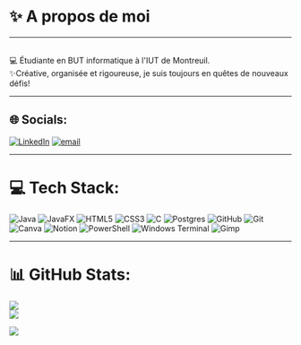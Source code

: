 <H1> ✨​ A propos de moi </H1>
<hr>
<br>
💻 Étudiante en BUT informatique à l'IUT de Montreuil.<br> ✨​Créative, organisée et rigoureuse, je suis toujours en quêtes de nouveaux défis!

<hr>

## 🌐 Socials:
[![LinkedIn](https://img.shields.io/badge/LinkedIn-%230077B5.svg?logo=linkedin&logoColor=white)](https://linkedin.com/in/www.linkedin.com/in/nour-chouari) [![email](https://img.shields.io/badge/Email-D14836?logo=gmail&logoColor=white)](mailto:novrchouari@gmail.com) 
<hr>

# 💻 Tech Stack:
![Java](https://img.shields.io/badge/java-%23ED8B00.svg?style=for-the-badge&logo=openjdk&logoColor=white) ![JavaFX](https://img.shields.io/badge/javafx-%23FF0000.svg?style=for-the-badge&logo=javafx&logoColor=white) ![HTML5](https://img.shields.io/badge/html5-%23E34F26.svg?style=for-the-badge&logo=html5&logoColor=white) ![CSS3](https://img.shields.io/badge/css3-%231572B6.svg?style=for-the-badge&logo=css3&logoColor=white) ![C](https://img.shields.io/badge/c-%2300599C.svg?style=for-the-badge&logo=c&logoColor=white) ![Postgres](https://img.shields.io/badge/postgres-%23316192.svg?style=for-the-badge&logo=postgresql&logoColor=white) ![GitHub](https://img.shields.io/badge/github-%23121011.svg?style=for-the-badge&logo=github&logoColor=white) ![Git](https://img.shields.io/badge/git-%23F05033.svg?style=for-the-badge&logo=git&logoColor=white) ![Canva](https://img.shields.io/badge/Canva-%2300C4CC.svg?style=for-the-badge&logo=Canva&logoColor=white) ![Notion](https://img.shields.io/badge/Notion-%23000000.svg?style=for-the-badge&logo=notion&logoColor=white) ![PowerShell](https://img.shields.io/badge/PowerShell-%235391FE.svg?style=for-the-badge&logo=powershell&logoColor=white) ![Windows Terminal](https://img.shields.io/badge/Windows%20Terminal-%234D4D4D.svg?style=for-the-badge&logo=windows-terminal&logoColor=white) ![Gimp](https://img.shields.io/badge/Gimp-657D8B?style=for-the-badge&logo=gimp&logoColor=FFFFFF)

<hr>

# 📊 GitHub Stats:
![](https://github-readme-stats.vercel.app/api?username=nourchouari&theme=synthwave&hide_border=false&include_all_commits=false&count_private=false)<br/>
![](https://nirzak-streak-stats.vercel.app/?user=nourchouari&theme=synthwave&hide_border=false)<br/>

[![](https://visitcount.itsvg.in/api?id=nourchouari&icon=5&color=10)](https://visitcount.itsvg.in)
